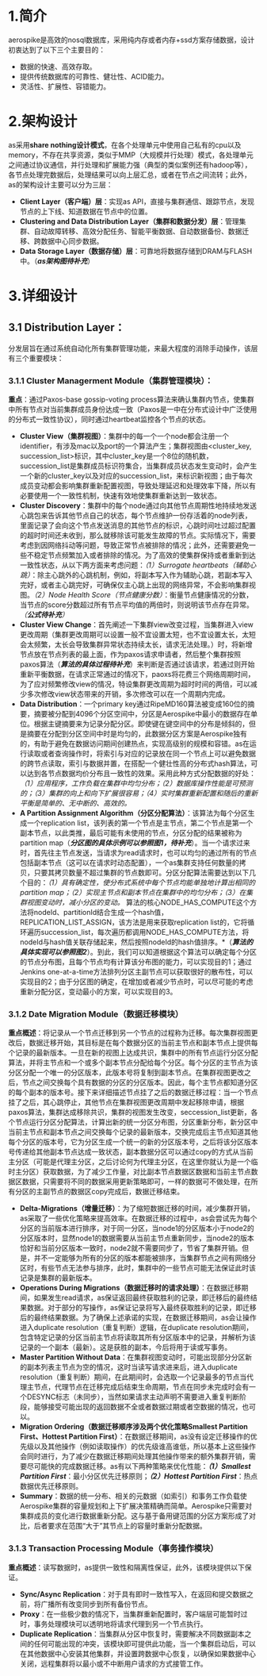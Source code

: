 # 1.简介
aerospike是高效的nosql数据库，采用纯内存或者内存+ssd方案存储数据，设计初衷达到了以下三个主要目的：
* 数据的快速、高效存取。
* 提供传统数据库的可靠性、健壮性、ACID能力。
* 灵活性、扩展性、容错能力。
  
# 2.架构设计
as采用**share nothing设计模式**，在各个处理单元中使用自己私有的cpu以及memory，不存在共享资源，类似于MMP（大规模并行处理）模式，各处理单元之间通过协议通信，并行处理和扩展能力强（典型的类似案例还有hadoop等），各节点处理完数据后，处理结果可以向上层汇总，或者在节点之间流转；此外，as的架构设计主要可以分为三层：
* **Client Layer（客户端）层**：实现as API，直接与集群通信、跟踪节点，发现节点的上下线、知道数据在节点中的位置。
* **Clustering and Data Distribution Layer（集群和数据分发）层**：管理集群、自动故障转移、高效分配任务、智能平衡数据、自动数据备份、数据迁移、跨数据中心同步数据。
* **Data Storage Layer（数据存储）层**：可靠地将数据存储到DRAM与FLASH中。（***as架构图待补充***）
                                
# 3.详细设计
## 3.1 Distribution Layer：
分发层旨在通过系统自动化所有集群管理功能，来最大程度的消除手动操作，该层有三个重要模块：
### 3.1.1 Cluster Managerment Module（集群管理模块）：
**重点**：通过Paxos-base gossip-voting process算法来确认集群内节点，使集群中所有节点对当前集群成员身份达成一致（Paxos是一中在分布式设计中广泛使用的分布式一致性协议），同时通过heartbeat监控各个节点的状态。
* **Cluster View（集群视图）**：集群中的每一个一个node都会注册一个identifier，有涉及mac以及port的一个算法产生；集群视图由<cluster_key, succession_list>标识，其中cluster_key是一个8位的随机数，succession_list是集群成员标识符集合，当集群成员状态发生变动时，会产生一个新的cluster_key以及对应的succession_list，来标识新视图；由于每次成员变动都会影响集群重新配置视图，导致处理延迟和处理效率下降，所以有必要使用一个一致性机制，快速有效地使集群重新达到一致状态。
* **Cluster Discovery**：集群中的每个node通过向其他节点周期性地持续地发送心跳包来告诉其他节点自己的状态，每个节点维护一份存活着的node列表，里面记录了会向这个节点发送消息的其他节点的标识，心跳时间吐过超过配置的超时时间还未收到，那么就移除该可能发生故障的节点。实际情况下，需要考虑到因网络抖动等问题，导致正常节点被排除的情况；此外，还需要避免一些不稳定节点频繁加入或者排除的情况。为了高效的使集群保持或者重新到达一致性状态，从以下两方面来考虑问题：*（1）Surrogate heartbeats（辅助心跳）*：除主心跳外的心跳机制，例如，将副本写入作为辅助心跳，若副本写入完好，或者主心跳完好，可确保仅主心跳上出现的网络异常，不会影响集群视图。*（2）Node Health Score（节点健康分数）*：衡量节点健康情况的分数，当节点的score分数超过所有节点平均值的两倍时，则说明该节点存在异常。_（***公式待补充***）_
* **Cluster View Change**：首先阐述一下集群view改变过程，当集群进入view更改周期（集群更改周期可以设置一般不宜设置太短，也不宜设置太长，太短会太频繁，太长会导致集群异常状态持续太长，请求无法处理。）时，将新增节点放在节点列表的最上面，作为paxos请求申请者，然后整个集群按照paxos算法（***算法的具体过程待补充***）来判断是否通过该请求，若通过则开始重新平衡数据，在请求正常通过的情况下，paoxs将花费三个网络周期时间，为了应对频繁修改view的情况，特设集群更改周期为超时时间的两倍，可以减少多次修改view状态带来的开销，多次修改可以在一个周期内完成。
* **Data Distribution**：一个primary key通过RipeMD160算法被变成160位的摘要，摘要被分配到4096个分区空间中，分区是Aerospike中最小的数据存在单位。根据主键摘要来为记录分配分区。即使键在键空间中的分布是倾斜的，但是摘要在分配到分区空间中时是均匀的，此数据分区方案是Aerospike独有的，有助于避免在数据访问期间创建热点，实现高级别的规模和容错。as在运行读取或者查询操作时，将索引与对应的记录放在同一个节点上可以避免数据的跨节点读取，索引与数据并置，在搭配一个健壮性高的分布式hash算法，可以达到各节点数据均价分布且一致性的效果。采用此种方式分配数据的好处：*（1）应用程序，工作负载在集群中均匀分布；（2）数据库操作性能是可预测的；（3）集群的向上和向下扩展很容易；（4）实时集群重新配置和随后的重新平衡是简单的、无中断的、高效的。*
* **A Partition Assignment Algorithm（分区分配算法）**：该算法为每个分区生成一个replication list，该列表的第一个节点是主节点，第二个节点是第一个副本节点，以此类推，最后可能有未使用的节点，分区分配的结果被称为partition map（***分区图的具体示例可以参照图1，待补充***）。当一个请求过来时，首先往主节点发送，当请求为read请求时，也可以均匀的通过所有的节点包括副本节点（这可以在请求时动态配置），一个as集群支持任何数量的拷贝，只要其拷贝数量不超过集群的节点数即可。分区分配算法需要达到以下几个目的：*（1）具有确定性，使分布式系统中每个节点均能单独地计算出相同的partition map；（2）实现主节点和副本节点在集群中的均匀分布；（3）在集群视图变动时，减小分区的变动。* 算法的核心NODE_HAS_COMPUTE这个方法将nodeId、partitionId结合生成一个hash值，REPLICATION_LIST_ASSIGN，该方法是用来获取replication list的，它将循环遍历succession_list，每次遍历都调用NODE_HAS_COMPUTE方法，将nodeId与hash值关联存储起来，然后按照nodeId的hash值排序。*（***算法的具体实现可以参照图2***）。到此，我们可以知道根据这个算法可以确定每个分区的节点分布图，且每个节点均有计算该分布图的能力，可以实现目的1；通过Jenkins one-at-a-time方法排列分区主副节点可以获取很好的散布性，可以实现目的2；由于分区图的确定，在增加或者减少节点时，可以尽可能的考虑重新分配分区，变动最小的方案，可以实现目的3。
### 3.1.2 Date Migration Module（数据迁移模块）
**重点概述**：将记录从一个节点迁移到另一个节点的过程称为迁移。每次集群视图更改后，数据迁移开始，其目标是在每个数据分区的当前主节点和副本节点上提供每个记录的最新版本。一旦在新的视图上达成共识，集群中的所有节点运行分区分配算法，并将主节点和一个或多个副本节点分配给每个分区。每个分区的主节点为该分区分配一个唯一的分区版本，此版本号将复制到副本节点。在集群视图更改之后，节点之间交换每个具有数据的分区的分区版本。因此，每个主节点都知道分区的每个副本的版本号。接下来详细描述节点挂了之后的数据迁移过程：当一个节点挂了之后，其心跳停止，其他节点在集群视图更改周期中发起移除申请，根据paxos算法，集群达成移除共识，集群的视图发生改变，seccession_list更新，各个节点运行分区分配算法，计算出新的统一分区分布图，分区重新分布，新分区中当前主节点和副本节点之间交换每个记录的最新版本，交换完成后主节点知道其他每个分区的版本号，它为分区生成一个统一的新的分区版本号，之后将该分区版本号传递给其他副本节点达成一致状态，副本数据分区可以通过copy的方式从当前主分区（可能是代理主分区，之后讨论何为代理主分区，在这里你就认为是一个临时主分区）获取数据，为了减少工作量，对比副本节点数据区数据和当前主节点数据区数据，只需要将不同的数据采用更新策略即可，一样的数据可不做处理，在所有分区的主副节点的数据区copy完成后，数据迁移结束。
* **Delta-Migrations（增量迁移）**：为了缩短数据迁移的时间，减少集群开销，as采取了一些优化策略来提高效率。在数据迁移的过程中，as会尝试先为每个分区的当前版本进行排序，对于同一分区，当node1的分区版本小于node2的分区版本时，显然node1的数据需要从当前主节点重新同步，当node2的版本恰好和当前分区版本一致时，node2就不需要同步了，节省了集群开销。但是，并不一定能够为所有的分区的版本都能被排序，当集群节点之间有网络分区时，有些节点无法参与排序，此时，集群中的一些节点可能无法保证此时该记录是集群的最新版本。
* **Operations During Migrations（数据迁移时的请求处理）**：在数据迁移期间，如果发生read请求，as保证返回最终获取胜利的记录，即迁移后的最终结果数据。对于部分的写操作，as保证记录将写入最终获取胜利的记录，即迁移后的最终结果数据。为了确保上述承诺的实现，在数据迁移期间，as会让操作进入duplicate resolution（重复判断）逻辑，在duplicate resolution期间，包含特定记录的分区当前主节点将读取其所有分区版本中的记录，并解析为该记录的一个副本（最新）。这是获胜的副本，今后将用于读或写事务。
* **Master Partition Without Data**：在集群视图变动时，可能出现部分分区新的副本列表主节点为空的情况，这时当读写请求进来后，进入duplicate resolution（重复判断）期间，在此期间时，会选取一个记录最多的节点当代理主节点，代理节点在迁移完成后结束生命周期，节点在同步未完成时会有一个DESYNC标志（未同步），当然如果请求主动声明不需要进入重复判断阶段，能够接受可能出现的返回数据不全或者数据过期或者空数据的情况，也可以。
* **Migration Ordering（数据迁移顺序涉及两个优化策略Smallest Partition First、Hottest Partition First）**：在数据迁移期间，as没有设定迁移操作的优先级以及其他操作（例如读取操作）的优先级谁高谁低，所以基本上这些操作会同时进行，为了减少在数据迁移期间处理其他操作带来的额外集群开销，需要尽可能快的完成数据迁移。as有以下两种策略来优化性能：***（1）Smallest Partition First***：最小分区优先迁移原则；***（2）Hottest Partition First***：热点数据优先迁移原则。
* **Summary**：数据的统一分布、相关的元数据（如索引）和事务工作负载使Aerospike集群的容量规划和上下扩展决策精确而简单。Aerospike只需要对集群成员的变化进行数据重新分配。这与基于备用键范围的分区方案形成了对比，后者要求在范围“大于”其节点上的容量时重新分配数据。

### 3.1.3 Transaction Processing Module（事务操作模块）
**重点概述**：读写数据时，as提供一致性和隔离性保证，此外，该模块提供以下保证。
* **Sync/Async Replication**：对于具有即时一致性写入，在返回和提交数据之前，将广播所有改变同步到所有备份节点。
* **Proxy**：在一些极少数的情况下，当集群重新配置时，客户端层可能暂时过时，事务处理模块可以透明地将请求代理到另一个节点执行。
* **Duplicate Replication**：当集群从分区中恢复时，需要解决不同数据副本之间的任何可能出现的冲突，该模块即可提供此功能，当一个集群启动后，可以在其他数据中心安装其他集群，并设置跨数据中心恢复，以确保如果数据中心关闭，远程集群将以最小或不中断用户请求的方式接管工作。
